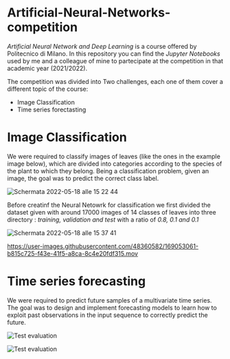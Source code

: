 # Artificial-Neural-Networks-competition
*Artificial Neural Network and Deep Learning* is a course offered by Politecnico di Milano. In this repository you can find the *Jupyter Notebooks* used by me and a colleague of mine to partecipate at the competition in that academic year (2021/2022).

The competition was divided into Two challenges, each one of them cover a different topic of the course:
 - Image Classification
 - Time series forectasting


 
# Image Classification
We were required to classify images of leaves (like the ones in the example image below), which are divided into categories according to the species of the plant to which they belong. Being a classification problem, given an image, the goal was to predict the correct class label.

![Schermata 2022-05-18 alle 15 22 44](https://user-images.githubusercontent.com/48360582/169048893-ed1d38c6-ffd0-4f96-ae6f-ca36aedea0e0.png)

Before creatinf the Neural Netowrk for classification we first divided the dataset given with around 17000 images of 14 classes of leaves into three directory : *training, validation and test* with a ratio of *0.8, 0.1 and 0.1*

![Schermata 2022-05-18 alle 15 37 41](https://user-images.githubusercontent.com/48360582/169052143-56982759-dfea-4b92-913d-f92d0228d444.png)



https://user-images.githubusercontent.com/48360582/169053061-b815c725-f43e-41f5-a8ca-8c4e20fdf315.mov


# Time series forecasting
We were required to predict future samples of a multivariate time series. The goal was to design and implement forecasting models to learn how to exploit past observations in the input sequence to correctly predict the future.

![Test evaluation](https://user-images.githubusercontent.com/48360582/169055829-f52def6f-e03c-498e-ba35-6efd04cb760f.jpg)

![Test evaluation](https://user-images.githubusercontent.com/48360582/169055527-bc67b045-2f6b-42e6-868d-d012aed7152d.jpg)
